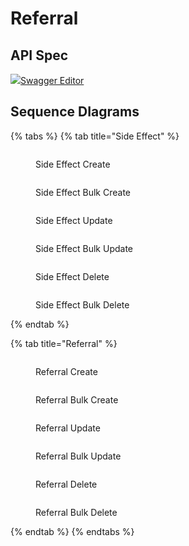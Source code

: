 # Referral

## API Spec <a href="#api-spec" id="api-spec"></a>

[![](https://editor.swagger.io/dist/favicon-32x32.png)Swagger Editor](https://editor.swagger.io/?url=https://raw.githubusercontent.com/egovernments/health-campaign-services/master/docs/health-api-specs/contracts/referral-management.yml)

## Sequence DIagrams

{% tabs %}
{% tab title="Side Effect" %}
<figure><img src="../../../../.gitbook/assets/image (70).png" alt=""><figcaption><p>Side Effect Create</p></figcaption></figure>

<figure><img src="../../../../.gitbook/assets/image (71).png" alt=""><figcaption><p>Side Effect Bulk Create<br></p></figcaption></figure>

<figure><img src="../../../../.gitbook/assets/image (72).png" alt=""><figcaption><p>Side Effect Update<br></p></figcaption></figure>

<figure><img src="../../../../.gitbook/assets/image (73).png" alt=""><figcaption><p>Side Effect Bulk Update</p></figcaption></figure>

<figure><img src="../../../../.gitbook/assets/image (74).png" alt=""><figcaption><p>Side Effect Delete</p></figcaption></figure>

<figure><img src="../../../../.gitbook/assets/image (75).png" alt=""><figcaption><p>Side Effect Bulk Delete</p></figcaption></figure>
{% endtab %}

{% tab title="Referral" %}
<figure><img src="../../../../.gitbook/assets/image (77).png" alt=""><figcaption><p>Referral Create</p></figcaption></figure>

<figure><img src="../../../../.gitbook/assets/image (78).png" alt=""><figcaption><p>Referral Bulk Create</p></figcaption></figure>

<figure><img src="../../../../.gitbook/assets/image (79).png" alt=""><figcaption><p>Referral Update</p></figcaption></figure>

<figure><img src="../../../../.gitbook/assets/image (80).png" alt=""><figcaption><p>Referral Bulk Update</p></figcaption></figure>

<figure><img src="../../../../.gitbook/assets/image (81).png" alt=""><figcaption><p>Referral Delete</p></figcaption></figure>

<figure><img src="../../../../.gitbook/assets/image (82).png" alt=""><figcaption><p>Referral Bulk Delete</p></figcaption></figure>
{% endtab %}
{% endtabs %}
